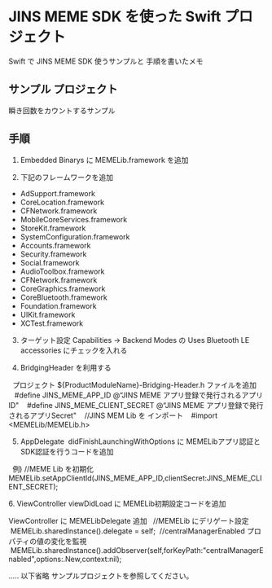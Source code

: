 # JINS MEME SDK を使った Swift プロジェクト

Swift で JINS MEME SDK 使うサンプルと 手順を書いたメモ

## サンプル プロジェクト

 瞬き回数をカウントするサンプル

## 手順

1. Embedded Binarys に MEMELib.framework を追加

2. 下記のフレームワークを追加

* AdSupport.framework
* CoreLocation.framework 
* CFNetwork.framework
* MobileCoreServices.framework 
* StoreKit.framework
* SystemConfiguration.framework
* Accounts.framework
* Security.framework 
* Social.framework 
* AudioToolbox.framework 
* CFNetwork.framework
* CoreGraphics.framework 
* CoreBluetooth.framework 
* Foundation.framework
* UIKit.framework
* XCTest.framework

3. ターゲット設定 Capabilities -> Backend Modes の Uses Bluetooth LE accessories にチェックを入れる

4. BridgingHeader を利用する

  プロジェクト ${ProductModuleName}-Bridging-Header.h ファイルを追加
   
   #define JINS_MEME_APP_ID @“JINS MEME アプリ登録で発行されるアプリID"
   #define JINS_MEME_CLIENT_SECRET @“JINS MEME アプリ登録で発行されるアプリSecret"
   //JINS MEM Lib を インポート
   #import <MEMELib/MEMELib.h>

5. AppDelegate  didFinishLaunchingWithOptions に MEMELibアプリ認証とSDK認証を行うコードを追加

  例) //MEME Lib を初期化
  MEMELib.setAppClientId(JINS_MEME_APP_ID,clientSecret:JINS_MEME_CLIENT_SECRET);

6. ViewController viewDidLoad に MEMELib初期設定コードを追加

 ViewController に MEMELibDelegate 追加
 
 //MEMELib にデリゲート設定
 MEMELib.sharedInstance().delegate = self;
 //centralManagerEnabled プロパティの値の変化を監視
 MEMELib.sharedInstance().addObserver(self,forKeyPath:"centralManagerEnabled",options:.New,context:nil);

 ….. 以下省略 サンプルプロジェクトを参照してください。

